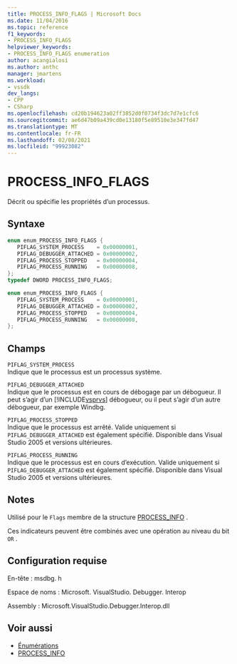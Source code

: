 ```yaml
---
title: PROCESS_INFO_FLAGS | Microsoft Docs
ms.date: 11/04/2016
ms.topic: reference
f1_keywords:
- PROCESS_INFO_FLAGS
helpviewer_keywords:
- PROCESS_INFO_FLAGS enumeration
author: acangialosi
ms.author: anthc
manager: jmartens
ms.workload:
- vssdk
dev_langs:
- CPP
- CSharp
ms.openlocfilehash: cd20b194623a02ff3852d0f0734f3dc7d7e1cfc6
ms.sourcegitcommit: ae6d47b09a439cd0e13180f5e89510e3e347fd47
ms.translationtype: MT
ms.contentlocale: fr-FR
ms.lasthandoff: 02/08/2021
ms.locfileid: "99923082"
---
```

# <a name="process_info_flags"></a>PROCESS_INFO_FLAGS

Décrit ou spécifie les propriétés d’un processus.

## <a name="syntax"></a>Syntaxe

```cpp
enum enum_PROCESS_INFO_FLAGS { 
   PIFLAG_SYSTEM_PROCESS    = 0x00000001,
   PIFLAG_DEBUGGER_ATTACHED = 0x00000002,
   PIFLAG_PROCESS_STOPPED   = 0x00000004,
   PIFLAG_PROCESS_RUNNING   = 0x00000008,
};
typedef DWORD PROCESS_INFO_FLAGS;
```

```csharp
enum enum_PROCESS_INFO_FLAGS { 
   PIFLAG_SYSTEM_PROCESS    = 0x00000001,
   PIFLAG_DEBUGGER_ATTACHED = 0x00000002,
   PIFLAG_PROCESS_STOPPED   = 0x00000004,
   PIFLAG_PROCESS_RUNNING   = 0x00000008,
};
```

## <a name="fields"></a>Champs

`PIFLAG_SYSTEM_PROCESS`\
Indique que le processus est un processus système.

`PIFLAG_DEBUGGER_ATTACHED`\
Indique que le processus est en cours de débogage par un débogueur. Il peut s’agir d’un [!INCLUDE[vsprvs](../../../code-quality/includes/vsprvs_md.md)] débogueur, ou il peut s’agir d’un autre débogueur, par exemple Windbg.

`PIFLAG_PROCESS_STOPPED`\
Indique que le processus est arrêté. Valide uniquement si `PIFLAG_DEBUGGER_ATTACHED` est également spécifié. Disponible dans Visual Studio 2005 et versions ultérieures.

`PIFLAG_PROCESS_RUNNING`\
Indique que le processus est en cours d’exécution. Valide uniquement si `PIFLAG_DEBUGGER_ATTACHED` est également spécifié. Disponible dans Visual Studio 2005 et versions ultérieures.

## <a name="remarks"></a>Notes

Utilisé pour le `Flags` membre de la structure [PROCESS_INFO](../../../extensibility/debugger/reference/process-info.md) .

Ces indicateurs peuvent être combinés avec une opération au niveau du bit `OR` .

## <a name="requirements"></a>Configuration requise

En-tête : msdbg. h

Espace de noms : Microsoft. VisualStudio. Debugger. Interop

Assembly : Microsoft.VisualStudio.Debugger.Interop.dll

## <a name="see-also"></a>Voir aussi

- [Énumérations](../../../extensibility/debugger/reference/enumerations-visual-studio-debugging.md)
- [PROCESS_INFO](../../../extensibility/debugger/reference/process-info.md)
